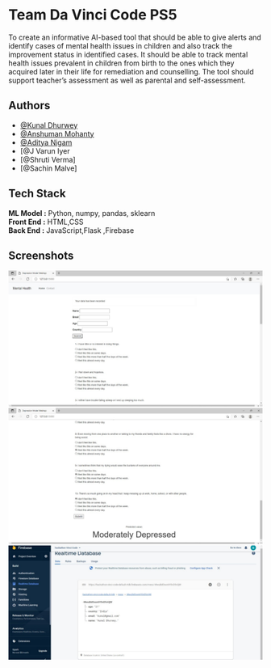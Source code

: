 
# Team Da Vinci Code PS5

To create an informative AI-based tool that should be able to give alerts and identify cases of mental health issues in children and also track the improvement status in identified cases. It should be able to track mental health issues prevalent in children from birth to the ones which they acquired later in their life for remediation and counselling. The tool should support teacher’s assessment as well as parental and self-assessment.






## Authors

- [@Kunal Dhurwey](https://github.com/kunaldhurwey04032001)
- [@Anshuman Mohanty](https://github.com/Anshuman2305)
- [@Aditya Nigam](https://github.com/nigam-aditya)
- [@J Varun Iyer
- [@Shruti Verma]
- [@Sachin Malve]
## Tech Stack
**ML Model :** Python, numpy, pandas, sklearn  
**Front End :** HTML,CSS  
**Back End :** JavaScript,Flask ,Firebase

## Screenshots

![App Screenshot](screenshots/mainscreen1.jpeg)
![App Screenshot](screenshots/mainscreen2.jpeg)
![App Screenshot](screenshots/firebase.jpeg)
